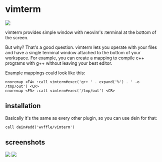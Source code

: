 # vimterm

![](https://cdn.rawgit.com/wvffle/vimterm/screenshots/waff%40nyarch.png)

vimterm provides simple window with neovim's :terminal at the bottom of the screen.

But why? That's a good question. vimterm lets you operate with your files and have a single terminal window attached to the bottom of your workspace.
For example, you can create a mapping to compile c++ programs with g++ without leaving your best editor.

Example mappings could look like this:

```viml
nnoremap <F4> :call vimterm#exec('g++ ' . expand('%') . ' -o /tmp/out') <CR>
nnoremap <F5> :call vimterm#exec('/tmp/out') <CR>
```

## installation
Basically it's the same as every other plugin, so you can use dein for that:
```viml
call dein#add('wvffle/vimterm')
```

## screenshots
![](https://cdn.rawgit.com/wvffle/vimterm/screenshots/waff%40nyarch.png)
![](https://cdn.rawgit.com/wvffle/vimterm/screenshots/git.png)
